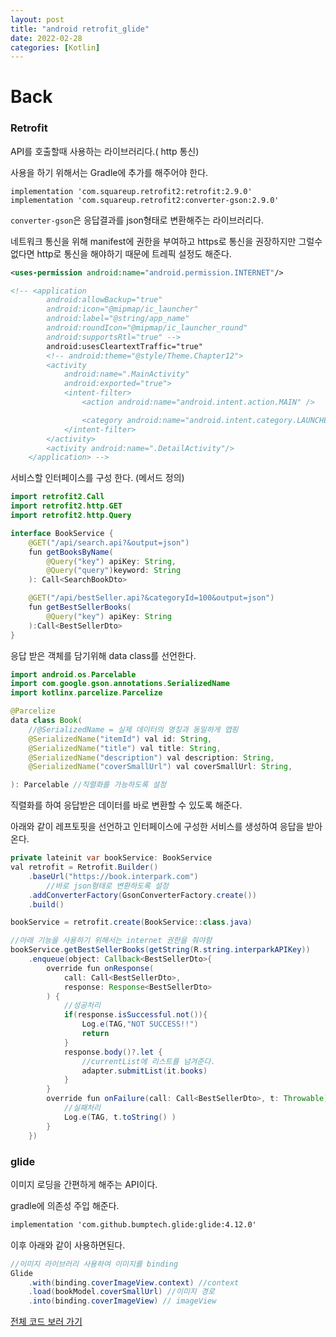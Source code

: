 ```yaml
---
layout: post
title: "android retrofit_glide"
date: 2022-02-28
categories: [Kotlin]
---
```


# Back

### Retrofit

API를 호출할때 사용하는 라이브러리다.( http 통신)

사용을 하기 위해서는 Gradle에 추가를 해주어야 한다.

```
implementation 'com.squareup.retrofit2:retrofit:2.9.0'
implementation 'com.squareup.retrofit2:converter-gson:2.9.0'
```

`converter-gson`은 응답결과를 json형태로 변환해주는 라이브러리다.

네트워크 통신을 위해 manifest에 권한을 부여하고 https로 통신을 권장하지만 그럴수 없다면 http로 통신을 해야하기 때문에 트레픽 설정도 해준다.

```xml
<uses-permission android:name="android.permission.INTERNET"/>

<!-- <application
        android:allowBackup="true"
        android:icon="@mipmap/ic_launcher"
        android:label="@string/app_name"
        android:roundIcon="@mipmap/ic_launcher_round"
        android:supportsRtl="true" -->
        android:usesCleartextTraffic="true"
        <!-- android:theme="@style/Theme.Chapter12">
        <activity
            android:name=".MainActivity"
            android:exported="true">
            <intent-filter>
                <action android:name="android.intent.action.MAIN" />

                <category android:name="android.intent.category.LAUNCHER" />
            </intent-filter>
        </activity>
        <activity android:name=".DetailActivity"/>
    </application> -->

```

서비스할 인터페이스를 구성 한다. (메서드 정의)

```java
import retrofit2.Call
import retrofit2.http.GET
import retrofit2.http.Query

interface BookService {
    @GET("/api/search.api?&output=json")
    fun getBooksByName(
        @Query("key") apiKey: String,
        @Query("query")keyword: String
    ): Call<SearchBookDto>

    @GET("/api/bestSeller.api?&categoryId=100&output=json")
    fun getBestSellerBooks(
        @Query("key") apiKey: String
    ):Call<BestSellerDto>
}
```

응답 받은 객체를 담기위해 data class를 선언한다.

```java
import android.os.Parcelable
import com.google.gson.annotations.SerializedName
import kotlinx.parcelize.Parcelize

@Parcelize
data class Book(
    //@SerializedName = 실제 데이터의 명칭과 동일하게 맵핑
    @SerializedName("itemId") val id: String,
    @SerializedName("title") val title: String,
    @SerializedName("description") val description: String,
    @SerializedName("coverSmallUrl") val coverSmallUrl: String,

): Parcelable //직렬화를 가능하도록 설정
```

직렬화를 하여 응답받은 데이터를 바로 변환할 수 있도록 해준다.

아래와 같이 레프토핏을 선언하고 인터페이스에 구성한 서비스를 생성하여 응답을 받아온다.

```java
private lateinit var bookService: BookService
val retrofit = Retrofit.Builder()
    .baseUrl("https://book.interpark.com")
        //바로 json형태로 변환하도록 설정
    .addConverterFactory(GsonConverterFactory.create())
    .build()

bookService = retrofit.create(BookService::class.java)

//아래 기능을 사용하기 위해서는 internet 권한을 줘야함
bookService.getBestSellerBooks(getString(R.string.interparkAPIKey))
    .enqueue(object: Callback<BestSellerDto>{
        override fun onResponse(
            call: Call<BestSellerDto>,
            response: Response<BestSellerDto>
        ) {
            //성공처리
            if(response.isSuccessful.not()){
                Log.e(TAG,"NOT SUCCESS!!")
                return
            }
            response.body()?.let {
                //currentList에 리스트를 넘겨준다.
                adapter.submitList(it.books)
            }
        }
        override fun onFailure(call: Call<BestSellerDto>, t: Throwable) {
            //실패처리
            Log.e(TAG, t.toString() )
        }
    })
```

### glide

이미지 로딩을 간편하게 해주는 API이다.

gradle에 의존성 주입 해준다.

```xml
implementation 'com.github.bumptech.glide:glide:4.12.0'
```

이후 아래와 같이 사용하면된다.

```java
//이미지 라이브러리 사용하여 이미지를 binding
Glide
    .with(binding.coverImageView.context) //context
    .load(bookModel.coverSmallUrl) //이미지 경로
    .into(binding.coverImageView) // imageView
```

[전체 코드 보러 가기](https://github.com/byunginK/Andriod_Project/tree/main/chapter12)
